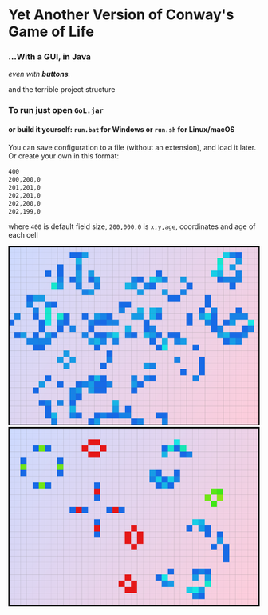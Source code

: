 # Yet Another Version of Conway's Game of Life
### ...With a GUI, in Java
*even with ***buttons***.*

and the terrible project structure

### To run just open ```GoL.jar```

#### or build it yourself: ```run.bat``` for Windows or ```run.sh``` for Linux/macOS

You can save configuration to
a file (without an extension), and load it later. Or create your own in this format:
```
400
200,200,0
201,201,0
202,201,0
202,200,0
202,199,0

```

where ```400``` is default field size, ```200,000,0``` is ```x,y,age```, coordinates and age of each cell

![screenshot 1](images/image.png)
![screenshot 2](images/image2.png)

